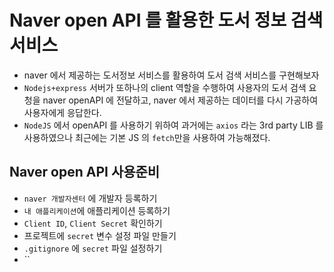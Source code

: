 # Naver open API 를 활용한 도서 정보 검색 서비스

- naver 에서 제공하는 도서정보 서비스를 활용하여 도서 검색 서비스를 구현해보자
- `Nodejs+express` 서버가 또하나의 client 역할을 수행하여 사용자의 도서 검색 요청을 naver openAPI 에 전달하고, naver 에서 제공하는 데이터를 다시 가공하여 사용자에게 응답한다.
- `NodeJS` 에서 openAPI 를 사용하기 위하여 과거에는 `axios` 라는 3rd party LIB 를 사용하였으나 최근에는 기본 JS 의 `fetch`만을 사용하여 가능해졌다.

## Naver open API 사용준비

- `naver 개발자센터` 에 개발자 등록하기
- `내 애플리케이션`에 애플리케이션 등록하기
- `Client ID`, `Client Secret` 확인하기
- 프로젝트에 `secret` 변수 설정 파일 만들기
- `.gitignore` 에 `secret` 파일 설정하기
- ``
